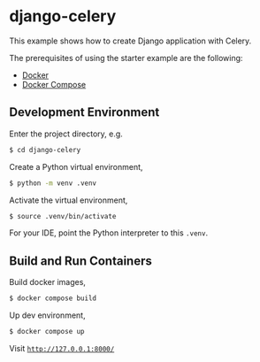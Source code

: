 # django-celery

This example shows how to create Django application with Celery.

The prerequisites of using the starter example are the following:

* [Docker](https://docs.docker.com/engine/install/)
* [Docker Compose](https://docs.docker.com/compose/install/)


## Development Environment

Enter the project directory, e.g.

```bash
$ cd django-celery
```

Create a Python virtual environment,
```bash
$ python -m venv .venv
```

Activate the virtual environment,
```bash
$ source .venv/bin/activate
```

For your IDE, point the Python interpreter to this `.venv`.


## Build and Run Containers
Build docker images,
```bash
$ docker compose build
```

Up dev environment,
```bash
$ docker compose up
```

Visit [`http://127.0.0.1:8000/`](http://127.0.0.1:8000/)


